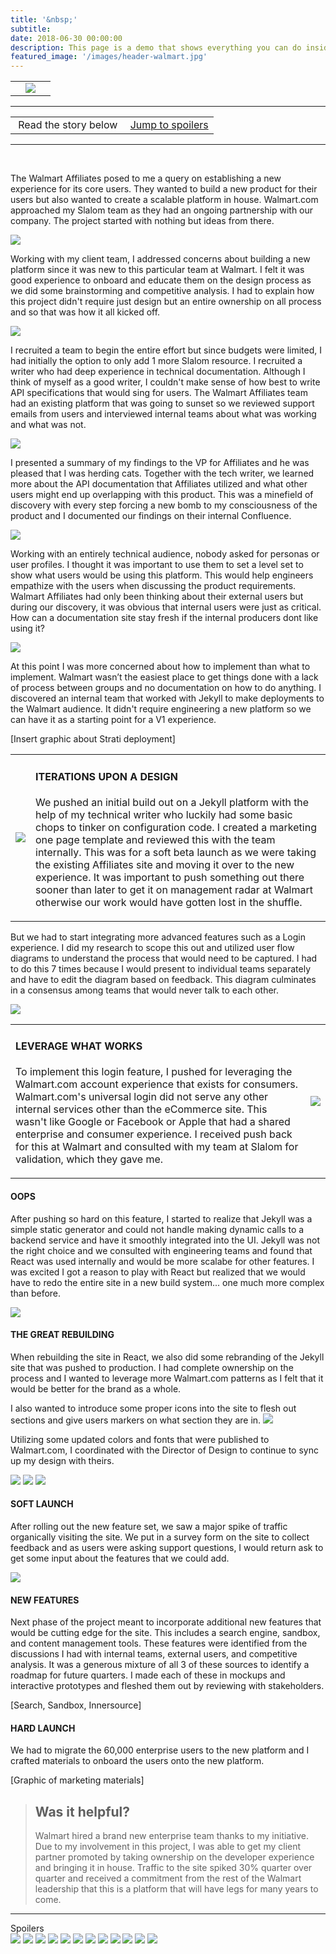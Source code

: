 ```yaml
---
title: '&nbsp;'
subtitle: 
date: 2018-06-30 00:00:00
description: This page is a demo that shows everything you can do inside portfolio and blog posts.
featured_image: '/images/header-walmart.jpg'
---
```


<table>

<tr>

<td><a href="vudu.html"><i class="fas fa-chevron-left"></i></a></td>
<td><img src="../images/story-poster-walmart.png"></td>
<td><a href="apple.html"><i class="fas fa-chevron-right"></i></a></td>

</tr>

</table>

<hr>
<table class="post-navigation">

<tr>

<td><i class="fab fa-readme"></i> &nbsp;Read the story below</td>
<td><i class="fas fa-angle-double-down"></i> &nbsp;<a href="https://www.screenplay.design/project/walmart.html#spoilers">Jump to spoilers</a> </td>

</tr>

</table>
<hr>
<div class="spacer">&nbsp;</div>

The Walmart Affiliates posed to me a query on establishing a new experience for its core users. They wanted to build a new product for their users but also wanted to create a scalable platform in house. Walmart.com approached my Slalom team as they had an ongoing partnership with our company. The project started with nothing but ideas from there.

<img src="../images/story-walmart-1.png">

Working with my client team, I addressed concerns about building a new platform since it was new to this particular team at Walmart. I felt it was good experience to onboard and educate them on the design process as we did some brainstorming and competitive analysis. I had to explain how this project didn't require just design but an entire ownership on all process and so that was how it all kicked off. 

<img src="../images/story-walmart-2.png">

I recruited a team to begin the entire effort but since budgets were limited, I had initially the option to only add 1 more Slalom resource. I recruited a writer who had deep experience in technical documentation. Although I think of myself as a good writer, I couldn't make sense of how best to write API specifications that would sing for users. The Walmart Affiliates team had an existing platform that was going to sunset so we reviewed support emails from users and interviewed internal teams about what was working and what was not.

<img src="../images/story-walmart-3.png">

I presented a summary of my findings to the VP for Affiliates and he was pleased that I was herding cats. Together with the tech writer, we learned more about the API documentation that Affiliates utilized and what other users might end up overlapping with this product. This was a minefield of discovery with every step forcing a new bomb to my consciousness of the product and I documented our findings on their internal Confluence. 

<img src="../images/story-walmart-4.png">

Working with an entirely technical audience, nobody asked for personas or user profiles. I thought it was important to use them to set a level set to show what users would be using this platform. This would help engineers empathize with the users when discussing the product requirements. Walmart Affiliates had only been thinking about their external users but during our discovery, it was obvious that internal users were just as critical. How can a documentation site stay fresh if the internal producers dont like using it?

<img src="../images/story-walmart-6.png">

At this point I was more concerned about how to implement than what to implement. Walmart wasn’t the easiest place to get things done with a lack of process between groups and no documentation on how to do anything. I discovered an internal team that worked with Jekyll to make deployments to the Walmart audience. It didn't require engineering a new platform so we can have it as a starting point for a V1 experience.

[Insert graphic about Strati deployment]


<table>
<tr>

<td class="half">
<img src="../images/story-walmart-9.png">
</td>
<td>
<h4>ITERATIONS UPON A DESIGN</h4>
<p>We pushed an initial build out on a Jekyll platform with the help of my technical writer who luckily had some basic chops to tinker on configuration code. I created a marketing one page template and reviewed this with the team internally. This was for a soft beta launch as we were taking the existing Affiliates site and moving it over to the new experience. It was important to push something out there sooner than later to get it on management radar at Walmart otherwise our work would have gotten lost in the shuffle.</p>
</td>

</tr>
</table>

But we had to start integrating more advanced features such as a Login experience. I did my research to scope this out and utilized user flow diagrams to understand the process that would need to be captured. I had to do this 7 times because I would present to individual teams separately and have to edit the diagram based on feedback. This diagram culminates in a consensus among teams that would never talk to each other.

<img src="../images/story-walmart-8.png">





<table>
<tr>

<td>
<h4>LEVERAGE WHAT WORKS</h4>
<p>To implement this login feature, I pushed for leveraging the Walmart.com account experience that exists for consumers. Walmart.com's universal login did not serve any other internal services other than the eCommerce site. This wasn't like Google or Facebook or Apple that had a shared enterprise and consumer experience. I received push back for this at Walmart and consulted with my team at Slalom for validation, which they gave me.</p>
</td>
<td class="third">
<img src="../images/story-walmart-11.png">
</td>

</tr>
</table>

#### OOPS

After pushing so hard on this feature, I started to realize that Jekyll was a simple static generator and could not handle making dynamic calls to a backend service and have it smoothly integrated into the UI. Jekyll was not the right choice and we consulted with engineering teams and found that React was used internally and would be more scalabe for other features. I was excited I got a reason to play with React but realized that we would have to redo the entire site in a new build system... one much more complex than before.

<img src="../images/story-walmart-13.png">

#### THE GREAT REBUILDING

When rebuilding the site in React, we also did some rebranding of the Jekyll site that was pushed to production. I had complete ownership on the process and I wanted to leverage more Walmart.com patterns as I felt that it would be better for the brand as a whole.

I also wanted to introduce some proper icons into the site to flesh out sections and give users markers on what section they are in.
<img src="../images/story-walmart-x8.png">

Utilizing some updated colors and fonts that were published to Walmart.com, I coordinated with the Director of Design to continue to sync up my design with theirs.

<div class="gallery" data-columns="1">
<img src="../images/story-walmart-14a.png">
<img src="../images/story-walmart-14b.png">
<img src="../images/story-walmart-14c.png">
</div>

#### SOFT LAUNCH

After rolling out the new feature set, we saw a major spike of traffic organically visiting the site. We put in a survey form on the site to collect feedback and as users were asking support questions, I would return ask to get some input about the features that we could add.

<img src="../images/story-walmart-15.png">

#### NEW FEATURES

Next phase of the project meant to incorporate additional new features that would be cutting edge for the site. This includes a search engine, sandbox, and content management tools. These features were identified from the discussions I had with internal teams, external users, and competitive analysis. It was a generous mixture of all 3 of these sources to identify a roadmap for future quarters. I made each of these in mockups and interactive prototypes and fleshed them out by reviewing with stakeholders.

[Search, Sandbox, Innersource]

#### HARD LAUNCH

We had to migrate the 60,000 enterprise users to the new platform and I crafted materials to onboard the users onto the new platform. 

[Graphic of marketing materials]

> <h2>Was it helpful?</h2> Walmart hired a brand new enterprise team thanks to my initiative. Due to my involvement in this project, I was able to get my client partner promoted by taking ownership on the developer experience and bringing it in house. Traffic to the site spiked 30% quarter over quarter and received a commitment from the rest of the Walmart leadership that this is a platform that will have legs for many years to come.

<hr>
<a id="spoilers">Spoilers</a>
<div class="gallery" data-columns="3">
<img src="../images/story-apple-14.png">
<img src="../images/story-apple-14.png">
<img src="../images/story-apple-14.png">
<img src="../images/story-apple-14.png">
<img src="../images/story-apple-14.png">
<img src="../images/story-apple-14.png">
<img src="../images/story-apple-14.png">
<img src="../images/story-apple-14.png">
<img src="../images/story-apple-14.png">
<img src="../images/story-apple-14.png">
<img src="../images/story-apple-14.png">
<img src="../images/story-apple-14.png">